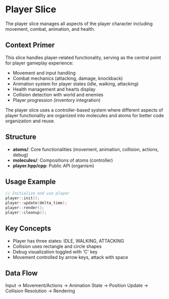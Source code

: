 # Player Slice

The player slice manages all aspects of the player character including movement, combat, animation, and health.

## Context Primer

This slice handles player-related functionality, serving as the central point for player gameplay experience:

- Movement and input handling
- Combat mechanics (attacking, damage, knockback)
- Animation system for player states (idle, walking, attacking)
- Health management and hearts display
- Collision detection with world and enemies
- Player progression (inventory integration)

The player slice uses a controller-based system where different aspects of player functionality are organized into molecules and atoms for better code organization and reuse.

## Structure
- **atoms/**: Core functionalities (movement, animation, collision, actions, debug)
- **molecules/**: Compositions of atoms (controller)
- **player.hpp/cpp**: Public API (organism)

## Usage Example
```cpp
// Initialize and use player
player::init();
player::update(delta_time);
player::render();
player::cleanup();
```

## Key Concepts
- Player has three states: IDLE, WALKING, ATTACKING
- Collision uses rectangle and circle shapes
- Debug visualization toggled with 'C' key
- Movement controlled by arrow keys, attack with space

## Data Flow
Input → Movement/Actions → Animation State → Position Update → Collision Resolution → Rendering